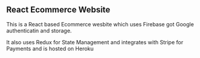 ## React Ecommerce Website

This is a React based Ecommerce wesbite which uses Firebase got Google authenticatin and storage.

It also uses Redux for State Management and integrates with Stripe for Payments and is hosted on Heroku

